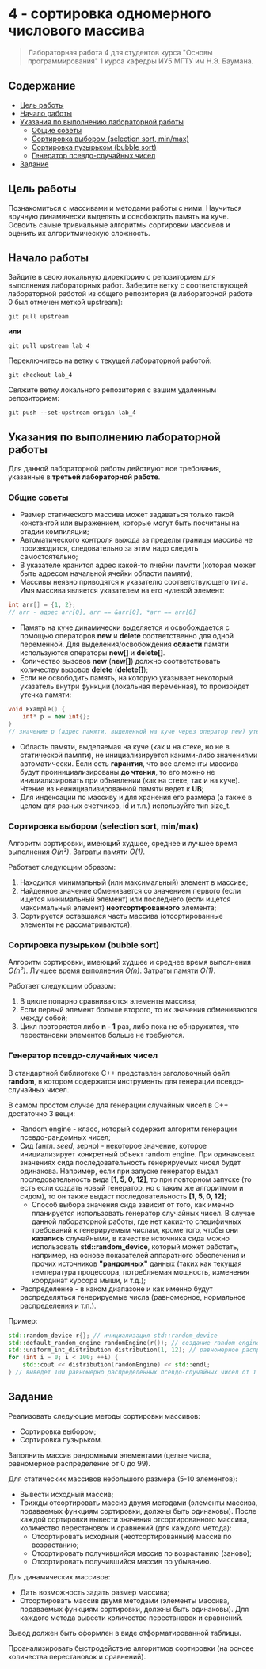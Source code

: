 # 4 - сортировка одномерного числового массива

> Лабораторная работа 4 для студентов курса "Основы программирования" 1 курса кафедры ИУ5 МГТУ им Н.Э. Баумана.

## Содержание

 - [Цель работы](#цель-работы)
 - [Начало работы](#начало-работы)
 - [Указания по выполнению лабораторной работы](#указания-по-выполнению-лабораторной-работы)
	 - [Общие советы](#общие-советы)
	 - [Сортировка выбором (selection sort, min/max)](#сортировка-выбором-selection-sort-minmax)
	 - [Сортировка пузырьком (bubble sort)](#сортировка-пузырьком-bubble-sort)
	 - [Генератор псевдо-случайных чисел](#генератор-псевдо-случайных-чисел)
 - [Задание](#задание)

## Цель работы

Познакомиться с массивами и методами работы с ними. Научиться вручную динамически выделять и освобождать память на куче. Освоить самые тривиальные алгоритмы сортировки массивов и оценить их алгоритмическую сложность.

## Начало работы

Зайдите в свою локальную директорию с репозиторием для выполнения лабораторных работ. Заберите ветку с соответствующей лабораторной работой из общего репозитория (в лабораторной работе 0 был отмечен меткой upstream):

```
git pull upstream
```

**или**

```
git pull upstream lab_4
```

Переключитесь на ветку с текущей лабораторной работой:

```
git checkout lab_4
```

Свяжите ветку локального репозитория с вашим удаленным репозиторием:

```
git push --set-upstream origin lab_4
```

## Указания по выполнению лабораторной работы

Для данной лабораторной работы действуют все требования, указанные в **третьей лабораторной работе**.

### Общие советы

 - Размер статического массива может задаваться только такой константой или выражением, которые могут быть посчитаны на стадии компиляции;
 - Автоматического контроля выхода за пределы границы массива не производится, следовательно за этим надо следить самостоятельно;
 - В указателе хранится адрес какой-то ячейки памяти (которая может быть адресом начальной ячейки области памяти);
 - Массивы неявно приводятся к указателю соответствующего типа. Имя массива является указателем на его нулевой элемент:

```cpp
int arr[] = {1, 2};
// arr - адрес arr[0], arr == &arr[0], *arr == arr[0]
```

 - Память на куче динамически выделяется и освобождается с помощью операторов **new** и **delete** соответственно для одной переменной. Для выделения/освобождения **области** памяти используются операторы **new[]** и **delete[]**.
 - Количество вызовов **new** (**new[]**) должно соответствовать количеству вызовов **delete** (**delete[]**);
 - Если не освободить память, на которую указывает некоторый указатель внутри функции (локальная переменная), то произойдет утечка памяти:

```cpp
void Example() {
    int* p = new int{};
}
// значение p (адрес памяти, выделенной на куче через оператор new) утеряно, память освободить невозможно -> утечка памяти
```

 - Область памяти, выделяемая на куче (как и на стеке, но не в статической памяти), не инициализируется какими-либо значениями автоматически. Если есть **гарантия**, что все элементы массива будут проинициализированы **до чтения**, то его можно не инициализировать при объявлении (как на стеке, так и на куче). Чтение из неинициализированной памяти ведет к **UB**;
 - Для индексации по массиву и для хранения его размера (а также в целом для разных счетчиков, id и т.п.) используйте тип size_t.

### Сортировка выбором (selection sort, min/max)

Алгоритм сортировки, имеющий худшее, среднее и лучшее время выполнения *O(n²)*. Затраты памяти *O(1)*.

Работает следующим образом:

 1. Находится минимальный (или максимальный) элемент в массиве;
 2. Найденное значение обменивается со значением первого (если ищется минимальный элемент) или последнего (если ищется максимальный элемент) **неотсортированного** элемента;
 3. Сортируется оставшаяся часть массива (отсортированные элементы не рассматриваются).

### Сортировка пузырьком (bubble sort)

Алгоритм сортировки, имеющий худшее и среднее время выполнения *O(n²)*. Лучшее время выполнения *O(n)*. Затраты памяти *O(1)*.

Работает следующим образом:

 1. В цикле попарно сравниваются элементы массива;
 2. Если первый элемент больше второго, то их значения обмениваются между собой;
 3. Цикл повторяется либо **n - 1** раз, либо пока не обнаружится, что перестановки элементов больше не требуются.

### Генератор псевдо-случайных чисел

В стандартной библиотеке C++ представлен заголовочный файл **random**, в котором содержатся инструменты для генерации псевдо-случайных чисел.

В самом простом случае для генерации случайных чисел в C++ достаточно 3 вещи:

 - Random engine - класс, который содержит алгоритм генерации псевдо-рандомных чисел;
 - Сид (англ. *seed*, зерно) - некоторое значение, которое инициализирует конкретный объект random engine. При одинаковых значениях сида последовательность генерируемых чисел  будет одинакова. Например, если при запуске генератор выдал последовательность вида **[1, 5, 0, 12]**, то при повторном запуске (то есть если создать новый генератор, но с таким же алгоритмом и сидом), то он также выдаст последовательность **[1, 5, 0, 12]**;
	 - Способ выбора значения сида зависит от того, как именно планируется использовать генератор случайных чисел. В случае данной лабораторной работы, где нет каких-то специфичных требований к генерируемым числам, кроме того, чтобы они **казались** случайными, в качестве источника сида можно использовать **std::random_device**, который может работать, например, на основе показателей аппаратного обеспечения и прочих источников **"рандомных"** данных (таких как текущая температура процессора, потребляемая мощность, изменения координат курсора мыши, и т.д.);
 - Распределение - в каком диапазоне и как именно будут распределяться генерируемые числа (равномерное, нормальное распределения и т.п.).

Пример:

```cpp
std::random_device r{}; // инициализация std::random_device
std::default_random_engine randomEngine(r()); // создание random engine с сидом, сгенерированным r
std::uniform_int_distribution distribution(1, 12); // равномерное распределение от 1 до 12
for (int i = 0; i < 100; ++i) {
    std::cout << distribution(randomEngine) << std::endl;
} // выведет 100 равномерно распределенных псевдо-случайных чисел от 1 до 12
```

## Задание

Реализовать следующие методы сортировки массивов:

 - Сортировка выбором;
 - Сортировка пузырьком.

Заполнить массив рандомными элементами (целые числа, равномерное распределение от 0 до 99).

Для статических массивов небольшого размера (5-10 элементов):

 - Вывести исходный массив;
 - Трижды отсортировать массив двумя методами (элементы массива, подаваемых функциям сортировки, должны быть одинаковы). После каждой сортировки вывести значения отсортированного массива, количество перестановок и сравнений (для каждого метода):
	 - Отсортировать исходный (неотсортированный) массив по возрастанию;
	 - Отсортировать получившийся массив по возрастанию (заново);
	 - Отсортировать получившийся массив по убыванию.

Для динамических массивов:

 - Дать возможность задать размер массива;
 - Отсортировать массив двумя методами (элементы массива, подаваемых функциям сортировки, должны быть одинаковы). Для каждого метода вывести количество перестановок и сравнений.

Вывод должен быть оформлен в виде отформатированной таблицы.

Проанализировать быстродействие алгоритмов сортировки (на основе количества перестановок и сравнений).
